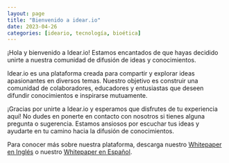 ```yaml
---
layout: page
title: "Bienvenido a idear.io"
date: 2023-04-26
categories: [ideario, tecnología, bioética]
---
```


¡Hola y bienvenido a Idear.io! Estamos encantados de que hayas decidido unirte a nuestra comunidad de difusión de ideas y conocimientos.

Idear.io es una plataforma creada para compartir y explorar ideas apasionantes en diversos temas. Nuestro objetivo es construir una comunidad de colaboradores, educadores y entusiastas que deseen difundir conocimientos e inspirarse mutuamente.

¡Gracias por unirte a Idear.io y esperamos que disfrutes de tu experiencia aquí! No dudes en ponerte en contacto con nosotros si tienes alguna pregunta o sugerencia. Estamos ansiosos por escuchar tus ideas y ayudarte en tu camino hacia la difusión de conocimientos.

Para conocer más sobre nuestra plataforma, descarga nuestro [Whitepaper en Inglés](/whitepaper-en.md) o nuestro [Whitepaper en Español](/whitepaper-es.md).
